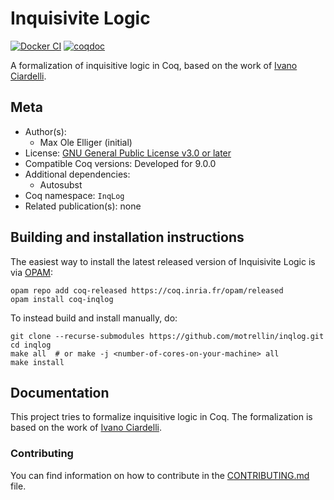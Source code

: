 <!---
This file was generated from `meta.yml`, please do not edit manually.
Follow the instructions on https://github.com/coq-community/templates to regenerate.
--->
# Inquisivite Logic

[![Docker CI][docker-action-shield]][docker-action-link]
[![coqdoc][coqdoc-shield]][coqdoc-link]

[docker-action-shield]: https://github.com/motrellin/inqlog/actions/workflows/docker-action.yml/badge.svg?branch=main
[docker-action-link]: https://github.com/motrellin/inqlog/actions/workflows/docker-action.yml

[coqdoc-shield]: https://img.shields.io/badge/docs-coqdoc-blue.svg
[coqdoc-link]: https://motrellin.github.io/inqlog/./docs/toc.html

A formalization of inquisitive logic in Coq, based on the work of
[Ivano Ciardelli](doi.org/10.1007/978-3-031-09706-5).

## Meta

- Author(s):
  + Max Ole Elliger (initial)
- License: [GNU General Public License v3.0 or later](LICENSE)
- Compatible Coq versions: Developed for 9.0.0
- Additional dependencies:
  + Autosubst
- Coq namespace: `InqLog`
- Related publication(s): none

## Building and installation instructions

The easiest way to install the latest released version of Inquisivite Logic
is via [OPAM](https://opam.ocaml.org/doc/Install.html):

```shell
opam repo add coq-released https://coq.inria.fr/opam/released
opam install coq-inqlog
```

To instead build and install manually, do:

``` shell
git clone --recurse-submodules https://github.com/motrellin/inqlog.git
cd inqlog
make all  # or make -j <number-of-cores-on-your-machine> all
make install
```

## Documentation

This project tries to formalize inquisitive logic in Coq. The formalization
is based on the work of [Ivano Ciardelli](doi.org/10.1007/978-3-031-09706-5).

### Contributing

You can find information on how to contribute in the [CONTRIBUTING.md](.github/CONTRIBUTING.md) file.
